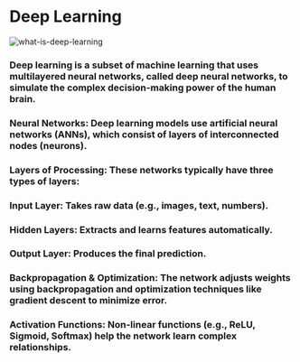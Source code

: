 # Deep Learning
![what-is-deep-learning](https://github.com/user-attachments/assets/c83148eb-2ead-4c4f-9c22-ab2d400d87f4)
### Deep learning is a subset of machine learning that uses multilayered neural networks, called deep neural networks, to simulate the complex decision-making power of the human brain.
### Neural Networks: Deep learning models use artificial neural networks (ANNs), which consist of layers of interconnected nodes (neurons).
### Layers of Processing: These networks typically have three types of layers:
 ### Input Layer: Takes raw data (e.g., images, text, numbers).
###  Hidden Layers: Extracts and learns features automatically.
 ### Output Layer: Produces the final prediction.
### Backpropagation & Optimization: The network adjusts weights using backpropagation and optimization techniques like gradient descent to minimize error.
### Activation Functions: Non-linear functions (e.g., ReLU, Sigmoid, Softmax) help the network learn complex relationships.
